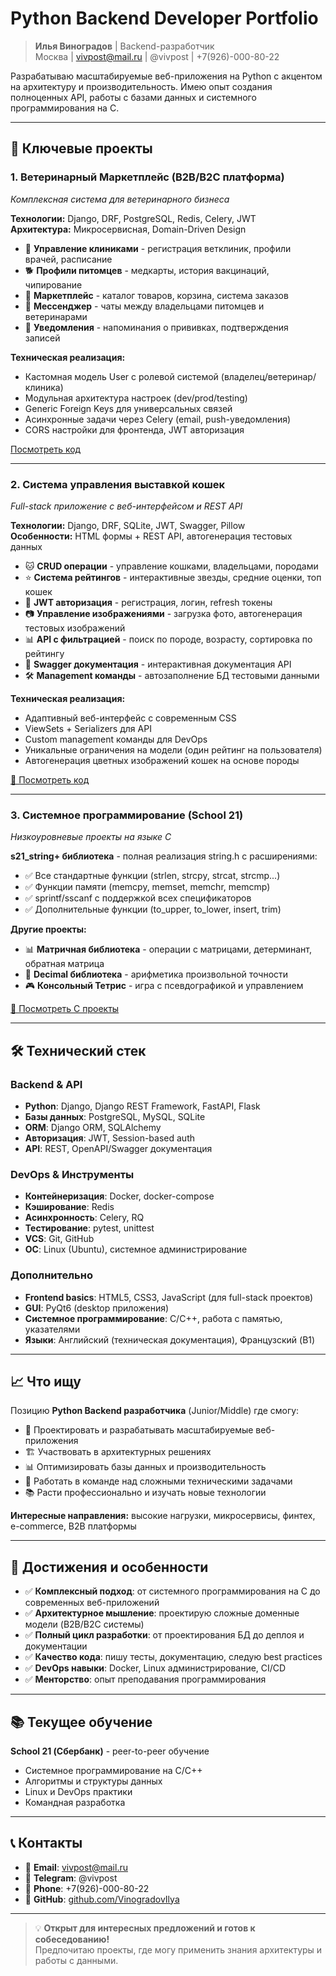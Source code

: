 # Python Backend Developer Portfolio

> **Илья Виноградов** | Backend-разработчик  
> Москва | <vivpost@mail.ru> | @vivpost | +7(926)-000-80-22

Разрабатываю масштабируемые веб-приложения на Python с акцентом на архитектуру и производительность. Имею опыт создания полноценных API, работы с базами данных и системного программирования на C.

---

## 🚀 Ключевые проекты

### 1. **Ветеринарный Маркетплейс (B2B/B2C платформа)**

*Комплексная система для ветеринарного бизнеса*

**Технологии:** Django, DRF, PostgreSQL, Redis, Celery, JWT  
**Архитектура:** Микросервисная, Domain-Driven Design

- 🏥 **Управление клиниками** - регистрация ветклиник, профили врачей, расписание
- 🐕 **Профили питомцев** - медкарты, история вакцинаций, чипирование
- 🛒 **Маркетплейс** - каталог товаров, корзина, система заказов
- 💬 **Мессенджер** - чаты между владельцами питомцев и ветеринарами
- 🔔 **Уведомления** - напоминания о прививках, подтверждения записей

**Техническая реализация:**

- Кастомная модель User с ролевой системой (владелец/ветеринар/клиника)
- Модульная архитектура настроек (dev/prod/testing)
- Generic Foreign Keys для универсальных связей
- Асинхронные задачи через Celery (email, push-уведомления)
- CORS настройки для фронтенда, JWT авторизация

[Посмотреть код](./Python/drug/)
<!-- [📂 Посмотреть код](https://github.com/VinogradovIlya/portfolio/tree/main/python/drug) | [📋 Техническая документация](https://github.com/VinogradovIlya/portfolio/tree/main/python/drug) -->

---

### 2. **Система управления выставкой кошек**

*Full-stack приложение с веб-интерфейсом и REST API*

**Технологии:** Django, DRF, SQLite, JWT, Swagger, Pillow  
**Особенности:** HTML формы + REST API, автогенерация тестовых данных

- 🐱 **CRUD операции** - управление кошками, владельцами, породами
- ⭐ **Система рейтингов** - интерактивные звезды, средние оценки, топ кошек
- 🔐 **JWT авторизация** - регистрация, логин, refresh токены
- 📷 **Управление изображениями** - загрузка фото, автогенерация тестовых изображений
- 📊 **API с фильтрацией** - поиск по породе, возрасту, сортировка по рейтингу
- 📖 **Swagger документация** - интерактивная документация API
- 🛠️ **Management команды** - автозаполнение БД тестовыми данными

**Техническая реализация:**

- Адаптивный веб-интерфейс с современным CSS
- ViewSets + Serializers для API
- Custom management команды для DevOps
- Уникальные ограничения на модели (один рейтинг на пользователя)
- Автогенерация цветных изображений кошек на основе породы

[📂 Посмотреть код](https://github.com/VinogradovIlya/portfolio/tree/main/python/Workmate%20-%20Django)

---

### 3. **Системное программирование (School 21)**

*Низкоуровневые проекты на языке C*

**s21_string+ библиотека** - полная реализация string.h с расширениями:

- ✅ Все стандартные функции (strlen, strcpy, strcat, strcmp...)  
- ✅ Функции памяти (memcpy, memset, memchr, memcmp)
- ✅ sprintf/sscanf с поддержкой всех спецификаторов
- ✅ Дополнительные функции (to_upper, to_lower, insert, trim)

**Другие проекты:**

- 📊 **Матричная библиотека** - операции с матрицами, детерминант, обратная матрица
- 🔢 **Decimal библиотека** - арифметика произвольной точности
- 🎮 **Консольный Тетрис** - игра с псевдографикой и управлением

[📂 Посмотреть C проекты](./C)

---

## 🛠️ Технический стек

### Backend & API

- **Python**: Django, Django REST Framework, FastAPI, Flask
- **Базы данных**: PostgreSQL, MySQL, SQLite
- **ORM**: Django ORM, SQLAlchemy  
- **Авторизация**: JWT, Session-based auth
- **API**: REST, OpenAPI/Swagger документация

### DevOps & Инструменты  

- **Контейнеризация**: Docker, docker-compose
- **Кэширование**: Redis
- **Асинхронность**: Celery, RQ
- **Тестирование**: pytest, unittest
- **VCS**: Git, GitHub
- **ОС**: Linux (Ubuntu), системное администрирование

### Дополнительно

- **Frontend basics**: HTML5, CSS3, JavaScript (для full-stack проектов)
- **GUI**: PyQt6 (desktop приложения)
- **Системное программирование**: C/C++, работа с памятью, указателями
- **Языки**: Английский (техническая документация), Французский (B1)

---

## 📈 Что ищу

Позицию **Python Backend разработчика** (Junior/Middle) где смогу:

- 🚀 Проектировать и разрабатывать масштабируемые веб-приложения
- 🏗️ Участвовать в архитектурных решениях
- 📊 Оптимизировать базы данных и производительность
- 🤝 Работать в команде над сложными техническими задачами
- 📚 Расти профессионально и изучать новые технологии

**Интересные направления:** высокие нагрузки, микросервисы, финтех, e-commerce, B2B платформы

---

## 🎯 Достижения и особенности

- ✅ **Комплексный подход**: от системного программирования на C до современных веб-приложений
- ✅ **Архитектурное мышление**: проектирую сложные доменные модели (B2B/B2C системы)  
- ✅ **Полный цикл разработки**: от проектирования БД до деплоя и документации
- ✅ **Качество кода**: пишу тесты, документацию, следую best practices
- ✅ **DevOps навыки**: Docker, Linux администрирование, CI/CD
- ✅ **Менторство**: опыт преподавания программирования

---

## 📚 Текущее обучение

**School 21 (Сбербанк)** - peer-to-peer обучение

- Системное программирование на C/C++
- Алгоритмы и структуры данных  
- Linux и DevOps практики
- Командная разработка

---

## 📞 Контакты

- 📧 **Email**: <vivpost@mail.ru>
- 💬 **Telegram**: @vivpost  
- 📱 **Phone**: +7(926)-000-80-22
- 🐙 **GitHub**: [github.com/VinogradovIlya](https://github.com/VinogradovIlya)

---

> 💡 **Открыт для интересных предложений и готов к собеседованию!**  
> Предпочитаю проекты, где могу применить знания архитектуры и работы с данными.

<!-- 
Раскомментируйте для GitHub статистики:
![GitHub Stats](https://github-readme-stats.vercel.app/api?username=VinogradovIlya&show_icons=true&theme=dark&count_private=true)
![Top Languages](https://github-readme-stats.vercel.app/api/top-langs/?username=VinogradovIlya&layout=compact&theme=dark)
-->